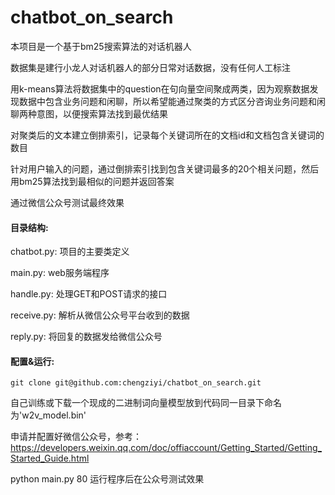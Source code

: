 # chatbot_on_search
本项目是一个基于bm25搜索算法的对话机器人

数据集是建行小龙人对话机器人的部分日常对话数据，没有任何人工标注

用k-means算法将数据集中的question在句向量空间聚成两类，因为观察数据发现数据中包含业务问题和闲聊，所以希望能通过聚类的方式区分咨询业务问题和闲聊两种意图，以便搜索算法找到最优结果

对聚类后的文本建立倒排索引，记录每个关键词所在的文档id和文档包含关键词的数目

针对用户输入的问题，通过倒排索引找到包含关键词最多的20个相关问题，然后用bm25算法找到最相似的问题并返回答案

通过微信公众号测试最终效果

#### 目录结构:

chatbot.py: 项目的主要类定义

main.py: web服务端程序

handle.py: 处理GET和POST请求的接口

receive.py: 解析从微信公众号平台收到的数据

reply.py: 将回复的数据发给微信公众号

#### 配置&运行:

` git clone git@github.com:chengziyi/chatbot_on_search.git                      `

自己训练或下载一个现成的二进制词向量模型放到代码同一目录下命名为'w2v_model.bin'

申请并配置好微信公众号，参考：https://developers.weixin.qq.com/doc/offiaccount/Getting_Started/Getting_Started_Guide.html

python main.py 80 运行程序后在公众号测试效果